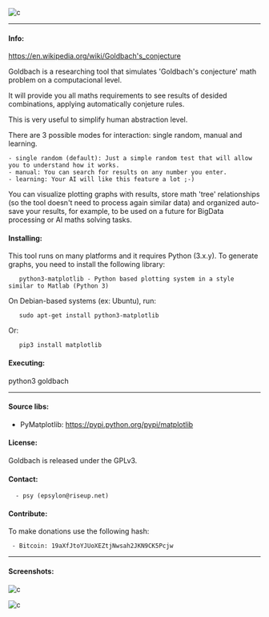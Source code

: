 
![c](https://03c8.net/images/goldbach_banner.png)

----------

#### Info:

 https://en.wikipedia.org/wiki/Goldbach's_conjecture

 Goldbach is a researching tool that simulates 'Goldbach's conjecture' math problem on a computacional level.

 It will provide you all maths requirements to see results of desided combinations, applying automatically conjeture rules. 

 This is very useful to simplify human abstraction level.

 There are 3 possible modes for interaction: single random, manual and learning.

    - single random (default): Just a simple random test that will allow you to understand how it works.
    - manual: You can search for results on any number you enter.
    - learning: Your AI will like this feature a lot ;-)

 You can visualize plotting graphs with results, store math 'tree' relationships (so the tool doesn't need to process again similar data) 
 and organized auto-save your results, for example, to be used on a future for BigData processing or AI maths solving tasks.

#### Installing:

 This tool runs on many platforms and it requires Python (3.x.y). To generate graphs, you need to install the following library:

       python3-matplotlib - Python based plotting system in a style similar to Matlab (Python 3)

 On Debian-based systems (ex: Ubuntu), run: 

       sudo apt-get install python3-matplotlib

 Or:

       pip3 install matplotlib

#### Executing:
  
  python3 goldbach

----------

####  Source libs:

 * PyMatplotlib: https://pypi.python.org/pypi/matplotlib

#### License:

 Goldbach is released under the GPLv3.

#### Contact:

      - psy (epsylon@riseup.net)

#### Contribute: 

 To make donations use the following hash:
  
     - Bitcoin: 19aXfJtoYJUoXEZtjNwsah2JKN9CK5Pcjw

----------

####  Screenshots:

  ![c](https://03c8.net/images/goldbach_tree.png "Collatz Tree")

  ![c](https://03c8.net/images/goldbach_graph.png "Collatz Graph")


